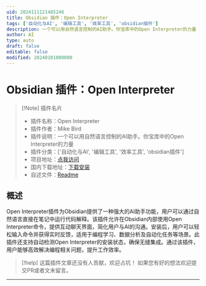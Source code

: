 ```yaml
---
uid: 2024111121485246
title: Obsidian 插件：Open Interpreter
tags: ['自动化与AI', '编辑工具', '效率工具', 'obsidian插件']
description: 一个可以用自然语言控制的AI助手。你宝库中的Open Interpreter的力量
author: AI
type: auto
draft: false
editable: false
modified: 20240101000000
---
```


# Obsidian 插件：Open Interpreter

> [!Note] 插件名片
> - 插件名称：Open Interpreter
> - 插件作者：Mike Bird
> - 插件说明：一个可以用自然语言控制的AI助手。你宝库中的Open Interpreter的力量
> - 插件分类：['自动化与AI', '编辑工具', '效率工具', 'obsidian插件']
> - 项目地址：[点我访问](https://github.com/MikeBirdTech/obsidian-open-interpreter)
> - 国内下载地址：[下载安装](https://pkmer.cn/products/plugin/pluginMarket/?open-interpreter)
> - 自述文件：[Readme](https://ghproxy.net/https://raw.githubusercontent.com/MikeBirdTech/obsidian-open-interpreter/master/README.md)



## 概述

Open Interpreter插件为Obsidian提供了一种强大的AI助手功能，用户可以通过自然语言直接在笔记中运行代码解释。该插件允许在Obsidian内部使用Open Interpreter命令，提供互动聊天界面，简化用户与AI的沟通。安装后，用户可以轻松输入命令并获得实时反馈，适用于编程学习、数据分析及自动化任务等场景。此插件还支持自动检测Open Interpreter的安装状态，确保无缝集成。通过该插件，用户能够高效解决编程相关问题，提升工作效率。


> [!help] 
> 这篇插件文章还没有人贡献，欢迎占坑！
> 如果您有好的想法欢迎提交PR或者文末留言。
> 

---




